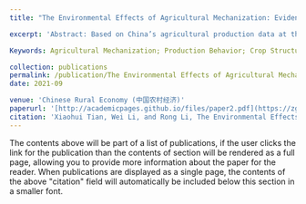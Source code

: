 ```yaml
---
title: "The Environmental Effects of Agricultural Mechanization: Evidence from Agricultural Machinery Purchase Subsidy Policy"

excerpt: 'Abstract: Based on China’s agricultural production data at the county level and satellite remote sensing data, from the perspective of the implementation of the agricultural machinery purchase subsidy policy, this article takes the quasi-natural experimental characteristics of the policy as exogenous shocks of agricultural mechanization and uses the Difference-in-differences (DID) approach to measure the impacts of agricultural machinery purchase subsidy policy on polluting agricultural production behaviors and its mechanisms. The results show that the agricultural machinery purchase subsidy policy has significantly improved the level of agricultural mechanization, and the impacts of the policy on polluting agricultural production behaviors are different and with a certain lag. Specifically, the policy has significantly reduced the use of plastic film in the current year and the next year and increased the number of straw-burning points in the next year after the policy started but had no significant impacts on the use of chemical fertilizer and pesticide. The mechanism analysis shows that the policy has changed the way farmers used polluting inputs and treated agricultural production waste by expanding the proportion of grain sown area and promoting the outflow of agricultural labor force, which has a corresponding impact on the ecological environment.'

Keywords: Agricultural Mechanization; Production Behavior; Crop Structure; Labor Mobility; Difference-in-differences

collection: publications
permalink: /publication/The Environmental Effects of Agricultural Mechanization: Evidence from Agricultural Machinery Purchase Subsidy Policy
date: 2021-09

venue: 'Chinese Rural Economy (中国农村经济)'
paperurl: '[http://academicpages.github.io/files/paper2.pdf](https://zgncjj.ajcass.com/magazine/show/78577?jumpnotice=201606270007)'
citation: 'Xiaohui Tian, Wei Li, and Rong Li, The Environmental Effects of Agricultural Mechanization: Evidence from Agricultural Machinery Purchase Subsidy Policy, Chinese Rural Economy, 2021(09):95-109.'
---
```


The contents above will be part of a list of publications, if the user clicks the link for the publication than the contents of section will be rendered as a full page, allowing you to provide more information about the paper for the reader. When publications are displayed as a single page, the contents of the above "citation" field will automatically be included below this section in a smaller font.
